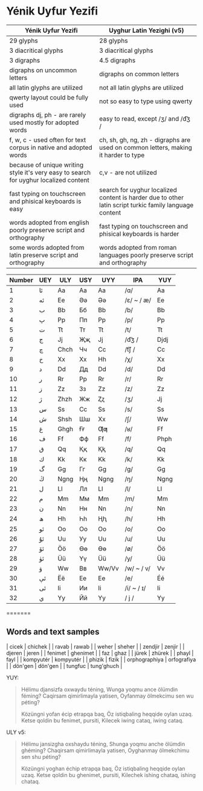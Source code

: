 # Yénik Uyfur Yezifi

| Yénik Uyfur Yezifi                                                                    | Uyghur Latin Yezighi (v5)                                                                              |
|---------------------------------------------------------------------------------------|--------------------------------------------------------------------------------------------------------|
| 29 glyphs                                                                             | 28 glyphs                                                                                              |
| 3 diacritical glyphs                                                                  | 3 diacritical glyphs                                                                                   |
| 3 digraphs                                                                            | 4.5 digraphs                                                                                           |
| digraphs on uncommon letters                                                          | digraphs on common letters                                                                             |
| all latin glyphs are utilized                                                         | not all latin glyphs are utilized                                                                      |
| qwerty layout could be fully used                                                     | not so easy to type using qwerty                                                                       |
| digraphs dj, ph - are rarely used mostly for adopted words                            | easy to read, except /ʒ/ and /d͡ʒ /                                                                    |
| f, w, c - used often for text corpus in native and adopted words                      | ch, sh, gh, ng, zh - digraphs are used on common letters, making it harder to type                     |
| because of unique writing style it's very easy to search for uyghur localized content | c,v - are not utilized                                                                                 |
| fast typing on touchscreen and phisical keyboards is easy                             | search for uyghur localized content is harder due to other latin script turkic family language content |
| words adopted from english poorly preserve script and orthography                     | fast typing on touchscreen and phisical keyboards is harder                                            |
| some words adopted from latin preserve script and orthography                         | words adopted from roman languages poorly preserve script and orthography                              |


| Number | UEY | ULY  | USY | UYY   | IPA        | YUY  |
|--------|-----|------|-----|-------|------------|------|
| 1      | ئا‎ | Aa   | Аа  | Aa    | /ɑ/        | Aa   |
| 2      | ئە‎ | Ee   | Әә  | Əə    | /ɛ/ ~ / æ/ | Ee   |
| 3      | ب‎  | Bb   | Бб  | Bb    | /b/        | Bb   |
| 4      | پ‎  | Pp   | Пп  | Pp    | /p/        | Pp   |
| 5      | ت‎  | Tt   | Тт  | Tt    | /t/        | Tt   |
| 6      | ج‎  | Jj   | Җҗ  | Jj    | /d͡ʒ /     | Djdj |
| 7      | چ‎  | Chch | Чч  | Cc    | /t͡ʃ /     | Cc   |
| 8      | خ‎  | Xx   | Хх  | Hh    | /χ/        | Xx   |
| 9      | د‎  | Dd   | Дд  | Dd    | /d/        | Dd   |
| 10     | ر‎  | Rr   | Рр  | Rr    | /r/        | Rr   |
| 11     | ز‎  | Zz   | Зз  | Zz    | /z/        | Zz   |
| 12     | ژ‎  | Zhzh | Жж  | Ⱬⱬ    | /ʒ/        | Jj   |
| 13     | س‎  | Ss   | Сс  | Ss    | /s/        | Ss   |
| 14     | ش‎  | Shsh | Шш  | Xx    | /ʃ/        | Ww   |
| 15     | غ‎  | Ghgh | Ғғ  | Ƣƣ    | /ʁ/        | Ff   |
| 16     | ف‎  | Ff   | Фф  | Ff    | /f/        | Phph |
| 17     | ق‎  | Qq   | Ққ  | Ⱪⱪ    | /q/        | Qq   |
| 18     | ك‎  | Kk   | Кк  | Kk    | /k/        | Kk   |
| 19     | گ‎  | Gg   | Гг  | Gg    | /ɡ/        | Gg   |
| 20     | ڭ‎  | Ngng | Ңң  | Ngng  | /ŋ/        | Ngng |
| 21     | ل‎  | Ll   | Лл  | Ll    | /l/        | Ll   |
| 22     | م‎  | Mm   | Мм  | Mm    | /m/        | Mm   |
| 23     | ن‎  | Nn   | Нн  | Nn    | /n/        | Nn   |
| 24     | ھ‎  | Hh   | Һһ  | Ⱨⱨ    | /h/        | Hh   |
| 25     | ئو‎ | Oo   | Оо  | Oo    | /o/        | Oo   |
| 26     | ئۇ‎ | Uu   | Уу  | Uu    | /u/        | Uu   |
| 27     | ئۆ‎ | Öö   | Өө  | Ɵɵ    | /ø/        | Öö   |
| 28     | ئۈ‎ | Üü   | Үү  | Üü    | /y/        | Üü   |
| 29     | ۋ‎  | Ww   | Вв  | Ww/Vv | /w/ ~ / v/ | Vv   |
| 30     | ئې‎ | Ëë   | Ее  | Ee    | /e/        | Éé   |
| 31     | ئى‎ | Ii   | Ии  | Ii    | /i/ ~ / ɪ/ | Ii   |
| 32     | ي‎  | Yy   | Йй  | Yy    | / j /      | Yy   |

=======
## Words and text samples

| cicek         | chichek     |
| ravab         | rawab       |
| weher         | sheher      |
| zendjir       | zenjir      |
| djeren        | jeren       |
| fenimet       | ghenimet    |
| faz           | ghaz        |
| jürek         | zhürek      |
| phayl         | fayl        |
| kompyutér     | kompyutér   |
| phizik        | fizik       |
| orphographiya | orfografiya |
| dön'gen       | dön'gen     |
|  tungfuc      | tung'ghuch  |

YUY:
> Hélimu djansizfa oxwaydu téning,
> Wunga yoqmu ance ölümdin féming?
> Caqirsam qimirlimayla yatisen,
> Oyfanmay ölmekcimu sen wu péting?
> 
> Közüngni yofan écip etrapqa baq,
> Öz istiqbaling heqqide oylan uzaq.
> Ketse qoldin bu fenimet, pursiti,
> Kilecek iwing cataq, iwing cataq.

ULY v5:
> Hélimu jansizgha oxshaydu téning,
> Shunga yoqmu anche ölümdin ghéming?
> Chaqirsam qimirlimayla yatisen,
> Oyghanmay ölmekchimu sen shu péting?
> 
> Közüngni yoghan échip etrapqa baq,
> Öz istiqbaling heqqide oylan uzaq.
> Ketse qoldin bu ghenimet, pursiti,
> Kilechek ishing chataq, ishing chataq.
